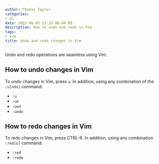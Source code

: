```yaml
---
author: Thomas Taylor
categories:
- os
date: 2023-06-03 23:25:00-04:00
description: How to undo and redo in Vim
tags:
- vim
title: Undo and redo changes in Vim
---
```


Undo and redo operations are seamless using Vim.

## How to undo changes in Vim

To undo changes in Vim, press `u`. In addition, using any combination of the `:u[ndo]` command:

- `:u`
- `:un`
- `:und`
- `:undo`

## How to redo changes in Vim

To redo changes in Vim, press CTRL-R. In addition, using any combination `:red[o]` command:

- `:red`
- `:redo`